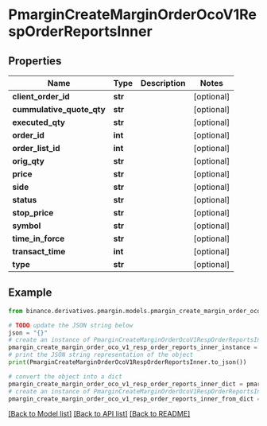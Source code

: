 # PmarginCreateMarginOrderOcoV1RespOrderReportsInner


## Properties

Name | Type | Description | Notes
------------ | ------------- | ------------- | -------------
**client_order_id** | **str** |  | [optional] 
**cummulative_quote_qty** | **str** |  | [optional] 
**executed_qty** | **str** |  | [optional] 
**order_id** | **int** |  | [optional] 
**order_list_id** | **int** |  | [optional] 
**orig_qty** | **str** |  | [optional] 
**price** | **str** |  | [optional] 
**side** | **str** |  | [optional] 
**status** | **str** |  | [optional] 
**stop_price** | **str** |  | [optional] 
**symbol** | **str** |  | [optional] 
**time_in_force** | **str** |  | [optional] 
**transact_time** | **int** |  | [optional] 
**type** | **str** |  | [optional] 

## Example

```python
from binance.derivatives.pmargin.models.pmargin_create_margin_order_oco_v1_resp_order_reports_inner import PmarginCreateMarginOrderOcoV1RespOrderReportsInner

# TODO update the JSON string below
json = "{}"
# create an instance of PmarginCreateMarginOrderOcoV1RespOrderReportsInner from a JSON string
pmargin_create_margin_order_oco_v1_resp_order_reports_inner_instance = PmarginCreateMarginOrderOcoV1RespOrderReportsInner.from_json(json)
# print the JSON string representation of the object
print(PmarginCreateMarginOrderOcoV1RespOrderReportsInner.to_json())

# convert the object into a dict
pmargin_create_margin_order_oco_v1_resp_order_reports_inner_dict = pmargin_create_margin_order_oco_v1_resp_order_reports_inner_instance.to_dict()
# create an instance of PmarginCreateMarginOrderOcoV1RespOrderReportsInner from a dict
pmargin_create_margin_order_oco_v1_resp_order_reports_inner_from_dict = PmarginCreateMarginOrderOcoV1RespOrderReportsInner.from_dict(pmargin_create_margin_order_oco_v1_resp_order_reports_inner_dict)
```
[[Back to Model list]](../README.md#documentation-for-models) [[Back to API list]](../README.md#documentation-for-api-endpoints) [[Back to README]](../README.md)


